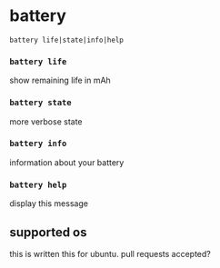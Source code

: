 # battery

```
battery life|state|info|help
```

### `battery life`
show remaining life in mAh

### `battery state`
more verbose state

### `battery info`
information about your battery

### `battery help`
display this message

## supported os

this is written this for ubuntu.
pull requests accepted?
